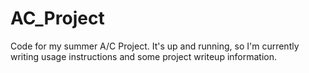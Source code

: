# AC_Project
Code for my summer A/C Project. It's up and running, so I'm currently writing usage instructions and some project writeup information.

